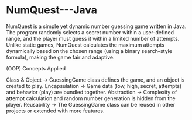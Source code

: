 # NumQuest---Java
NumQuest is a simple yet dynamic number guessing game written in Java.
The program randomly selects a secret number within a user-defined range, and the player must guess it within a limited number of attempts.
Unlike static games, NumQuest calculates the maximum attempts dynamically based on the chosen range (using a binary search–style formula), making the game fair and adaptive.

(OOP) Concepts Applied

Class & Object → GuessingGame class defines the game, and an object is created to play.
Encapsulation → Game data (low, high, secret, attempts) and behavior (play) are bundled together.
Abstraction → Complexity of attempt calculation and random number generation is hidden from the player.
Reusability → The GuessingGame class can be reused in other projects or extended with more features.

